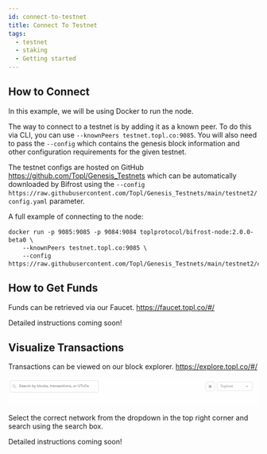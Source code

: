 ```yaml
---
id: connect-to-testnet
title: Connect To Testnet
tags:
  - testnet
  - staking
  - Getting started
---
```


## How to Connect

In this example, we will be using Docker to run the node.

The way to connect to a testnet is by adding it as a known peer. To do this via CLI, you can use `--knownPeers testnet.topl.co:9085`. You will also need to pass the `--config` which contains the genesis block information and other configuration requirements for the given testnet.

The testnet configs are hosted on GitHub https://github.com/Topl/Genesis_Testnets which can be automatically downloaded by Bifrost using the `--config https://raw.githubusercontent.com/Topl/Genesis_Testnets/main/testnet2/config.yaml` parameter.

A full example of connecting to the node:

```
docker run -p 9085:9085 -p 9084:9084 toplprotocol/bifrost-node:2.0.0-beta0 \
    --knownPeers testnet.topl.co:9085 \
    --config https://raw.githubusercontent.com/Topl/Genesis_Testnets/main/testnet2/config.yaml
```

## How to Get Funds

Funds can be retrieved via our Faucet. https://faucet.topl.co/#/

Detailed instructions coming soon!

## Visualize Transactions

Transactions can be viewed on our block explorer. https://explore.topl.co/#/

![Annulus](../../../static/img/annulus.png)

Select the correct network from the dropdown in the top right corner and search using the search box.

Detailed instructions coming soon!
